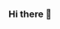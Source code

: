 ### Hi there 👋

<!--
**nick2474/nick2474** is a ✨ _special_ ✨ repository because its `README.md` (this file) appears on your GitHub profile.

Here are some ideas to get you started:

🔭 I’m currently working on finding a new remote job opportunity as a Software engineer.
🌱 I’m currently learning about new web development technologies and frameworks to stay up-to-date with the industry.
👯 I’m looking to collaborate on any project related to web development, mobile app development, or UX/UI design.
🤔 I’m looking for help with finding a new remote job opportunity.
💬 Ask me about my experience with full-stack web development, mobile app development, or my proficiency with various programming languages and frameworks.
📫 How to reach me: You can reach me via email at [insert your email address], or through my LinkedIn profile at [insert your LinkedIn profile link].
😄 Pronouns: He/him.
⚡ Fun fact: I love to travel and have been to more than 15 countries so far!
-->
